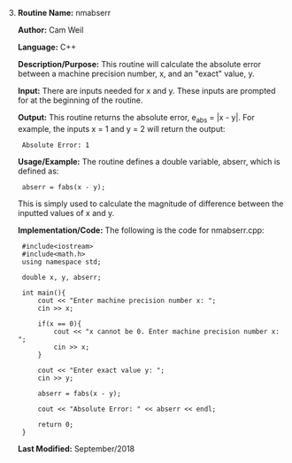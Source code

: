 3. **Routine Name:**           nmabserr

   **Author:** Cam Weil

   **Language:** C++

   **Description/Purpose:** This routine will calculate the absolute error between a machine precision number, x, and an "exact" value, y.

   **Input:** There are inputs needed for x and y. These inputs are prompted for at the beginning of the routine.

   **Output:** This routine returns the absolute error, e<sub>abs</sub> = |x - y|. For example, the inputs x = 1 and y = 2 will return the output:

        Absolute Error: 1

   **Usage/Example:** The routine defines a double variable, abserr, which is defined as:

        abserr = fabs(x - y);
            
   This is simply used to calculate the magnitude of difference between the inputted values of x and y.

   **Implementation/Code:** The following is the code for nmabserr.cpp:

        #include<iostream>
        #include<math.h>
        using namespace std;

        double x, y, abserr;

        int main(){
            cout << "Enter machine precision number x: ";
            cin >> x;
            
            if(x == 0){
                cout << "x cannot be 0. Enter machine precision number x: ";
                cin >> x;
            }
    
            cout << "Enter exact value y: ";
            cin >> y;
    
            abserr = fabs(x - y);
    
            cout << "Absolute Error: " << abserr << endl;
    
            return 0;
        }
        
   **Last Modified:** September/2018
